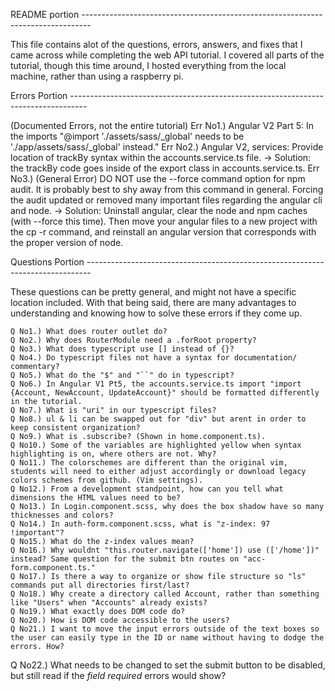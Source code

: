  README portion --------------------------------------------------------------------------------
    
This file contains alot of the questions, errors, answers, and fixes that I came across while completing the web API tutorial. I covered all parts of the tutorial, though this time around, I hosted everything from the local machine, rather than using a raspberry pi. 

Errors Portion ----------------------------------------------------------------------------------

(Documented Errors, not the entire tutorial)
    Err No1.) Angular V2 Part 5: In the imports "@import './assets/sass/_global' needs to be './app/assets/sass/_global' instead."
    Err No2.) Angular V2, services:  Provide location of trackBy syntax within the accounts.service.ts file.
-> Solution: the trackBy code goes inside of the export class in accounts.service.ts.
    Err No3.) (General Error) DO NOT use the --force command option for npm audit. It is probably best to shy away from this command in general. Forcing the audit updated or removed many important files regarding the angular cli and node. 
-> Solution: Uninstall angular, clear the node and npm caches (with --force this time). Then move your angular files to a new project with the cp -r command, and reinstall an angular version that corresponds with the proper version of node. 


Questions Portion -------------------------------------------------------------------------------

These questions can be pretty general, and might not have a specific location included. With that being said, there are many advantages to understanding and knowing how to solve these errors if they come up. 

    Q No1.) What does router outlet do?
    Q No2.) Why does RouterModule need a .forRoot property?
    Q No3.) What does typescript use [] instead of {}?
    Q No4.) Do typescript files not have a syntax for documentation/ commentary?
    Q No5.) What do the "$" and "``" do in typescript?
    Q No6.) In Angular V1 Pt5, the accounts.service.ts import "import {Account, NewAccount, UpdateAccount}" should be formatted differently in the tutorial. 
    Q No7.) What is "uri" in our typescript files?
    Q No8.) ul & li can be swapped out for "div" but arent in order to keep consistent organization?
    Q No9.) What is .subscribe? (Shown in home.component.ts).
    Q No10.) Some of the variables are highlighted yellow when syntax highlighting is on, where others are not. Why?
    Q No11.) The colorschemes are different than the original vim, students will need to either adjust accordingly or download legacy colors schemes from github. (Vim settings).
    Q No12.) From a development standpoint, how can you tell what dimensions the HTML values need to be? 
    Q No13.) In Login.component.scss, why does the box shadow have so many thicknesses and colors?
    Q No14.) In auth-form.component.scss, what is "z-index: 97 !important"?
    Q No15.) What do the z-index values mean?
    Q No16.) Why wouldnt "this.router.navigate(['home']) use (['/home'])" instead? Same question for the submit btn routes on "acc-form.component.ts."
    Q No17.) Is there a way to organize or show file structure so "ls" commands put all directories first/last?
    Q No18.) Why create a directory called Account, rather than something like "Users" when "Accounts" already exists?
    Q No19.) What exactly does DOM code do?
    Q No20.) How is DOM code accessible to the users?    
    Q No21.) I want to move the input errors outside of the text boxes so the user can easily type in the ID or name without having to dodge the errors. How?
Q No22.) What needs to be changed to set the submit button to be disabled, but still read if the *field required* errors would show?
